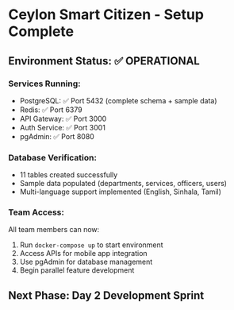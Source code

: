 # Ceylon Smart Citizen - Setup Complete

## Environment Status: ✅ OPERATIONAL

### Services Running:
- PostgreSQL: ✅ Port 5432 (complete schema + sample data)
- Redis: ✅ Port 6379  
- API Gateway: ✅ Port 3000
- Auth Service: ✅ Port 3001
- pgAdmin: ✅ Port 8080

### Database Verification:
- 11 tables created successfully
- Sample data populated (departments, services, officers, users)
- Multi-language support implemented (English, Sinhala, Tamil)

### Team Access:
All team members can now:
1. Run `docker-compose up` to start environment
2. Access APIs for mobile app integration
3. Use pgAdmin for database management
4. Begin parallel feature development

## Next Phase: Day 2 Development Sprint
